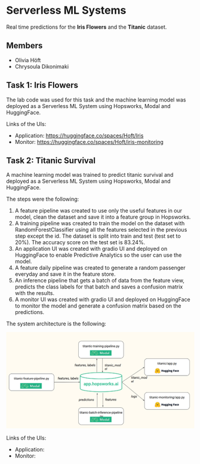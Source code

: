 #  Serverless ML Systems 
Real time predictions for the **Iris Flowers** and the **Titanic** dataset.

## Members 
* Olivia Höft 
* Chrysoula Dikonimaki

## Task 1: Iris Flowers

The lab code was used for this task and the machine learning model was deployed as a Serverless ML System using Hopsworks, Modal and HuggingFace.

Links of the UIs:
* Application: https://huggingface.co/spaces/Hoft/Iris
* Monitor: https://huggingface.co/spaces/Hoft/iris-monitoring

## Task 2: Titanic Survival 
A machine learning model was trained to predict titanic survival and deployed as a Serverless ML System using Hopsworks, Modal and HuggingFace.

The steps were the following:
1. A feature pipeline was created to use only the useful features in our model, clean the dataset and save it into a feature group in Hopsworks.
2. A training pipeline was created to train the model on the dataset with RandomForestClassifier using all the features selected in the previous step except the id. The dataset is split into train and test (test set to 20%). The accuracy score on the test set is 83.24%.
3. An application UI was created with gradio UI and deployed on HuggingFace to enable Predictive Analytics so the user can use the model.
4. A feature daily pipeline was created to generate a random passenger everyday and save it in the feature store.
5. An inference pipeline that gets a batch of data from the feature view, predicts the class labels for that batch and saves a confusion matrix with the results. 
6. A monitor UI was created with gradio UI and deployed on HuggingFace to monitor the model and generate a confusion matrix based on the predictions.

The system architecture is the following: 

<img src="./images/system.png" alt="drawing" width="700"/>

Links of the UIs:
* Application: 
* Monitor: 
